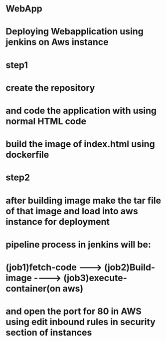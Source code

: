 # WebApp

# Deploying Webapplication using jenkins on Aws instance
# step1
# create the repository 
#   and code the application with using normal HTML code 
# build the image of index.html using dockerfile 
 
# step2
# after building image make the tar file of that image and load into aws instance for deployment    
# pipeline process in jenkins will be:
# (job1)fetch-code ---> (job2)Build-image ----> (job3)execute-container(on aws)
# and open the port for 80 in AWS using edit inbound rules in security section of instances  
  
